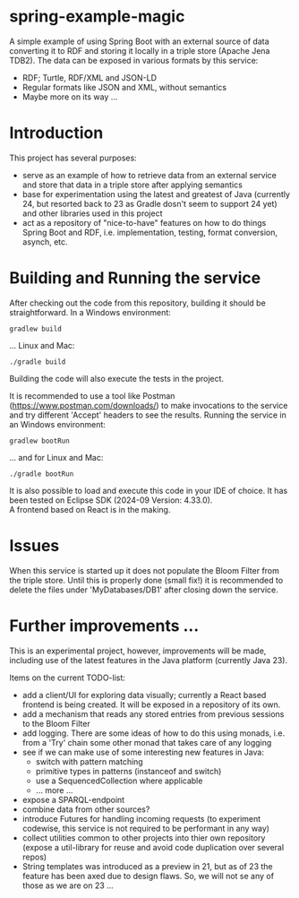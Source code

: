 # spring-example-magic
A simple example of using Spring Boot with an external source of data converting it to RDF and storing it locally in a triple store (Apache Jena TDB2). The data can be exposed in various formats by this service: 
* RDF; Turtle, RDF/XML and JSON-LD
* Regular formats like JSON and XML, without semantics
* Maybe more on its way ... 

# Introduction
This project has several purposes: 
* serve as an example of how to retrieve data from an external service and store that data in a triple store after applying semantics
* base for experimentation using the latest and greatest of Java (currently 24, but resorted back to 23 as Gradle dosn't seem to support 24 yet) and other libraries used in this project
* act as a repository of "nice-to-have" features on how to do things Spring Boot and RDF, i.e. implementation, testing, format conversion, asynch, etc.

# Building and Running the service
After checking out the code from this repository, building it should be straightforward. 
In a Windows environment: 

```
gradlew build
```

... Linux and Mac: 

```
./gradle build
```
Building the code will also execute the tests in the project. 

It is recommended to use a tool like Postman (https://www.postman.com/downloads/) to make invocations to the service and try different 'Accept' headers to see the results. 
Running the service in an Windows environment: 

```
gradlew bootRun
```

... and for Linux and Mac: 

```
./gradle bootRun
```
It is also possible to load and execute this code in your IDE of choice. It has been tested on Eclipse SDK (2024-09 Version: 4.33.0).  
A frontend based on React is in the making. 

# Issues
When this service is started up it does not populate the Bloom Filter from the triple store. Until this is properly done (small fix!) it is recommended to delete the files under 'MyDatabases/DB1' after closing down the service. 

# Further improvements ... 
This is an experimental project, however, improvements will be made, including use of the latest features in the Java platform (currently Java 23). 

Items on the current TODO-list: 
- add a client/UI for exploring data visually; currently a React based frontend is being created. It will be exposed in a repository of its own. 
- add a mechanism that reads any stored entries from previous sessions to the Bloom Filter
- add logging. There are some ideas of how to do this using monads, i.e. from a 'Try' chain some other monad that takes care of any logging
- see if we can make use of some interesting new features in Java: 
    - switch with pattern matching
    - primitive types in patterns (instanceof and switch)
    - use a SequencedCollection where applicable 
    - ... more ...
- expose a SPARQL-endpoint
- combine data from other sources?
- introduce Futures for handling incoming requests (to experiment codewise, this service is not required to be performant in any way)
- collect utilities common to other projects into thier own repository (expose a util-library for reuse and avoid code duplication over several repos)
- String templates was introduced as a preview in 21, but as of 23 the feature has been axed due to design flaws. So, we will not se any of those as we are on 23 ... 

